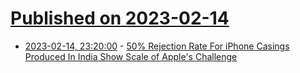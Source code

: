 # [Published on 2023-02-14](index.md)

* [2023-02-14, 23:20:00](https://apple.slashdot.org/story/23/02/14/221210/50-rejection-rate-for-iphone-casings-produced-in-india-show-scale-of-apples-challenge?utm_source=rss1.0mainlinkanon&utm_medium=feed) - [50% Rejection Rate For iPhone Casings Produced In India Show Scale of Apple's Challenge](https://apple.slashdot.org/story/23/02/14/221210/50-rejection-rate-for-iphone-casings-produced-in-india-show-scale-of-apples-challenge?utm_source=rss1.0mainlinkanon&utm_medium=feed)
